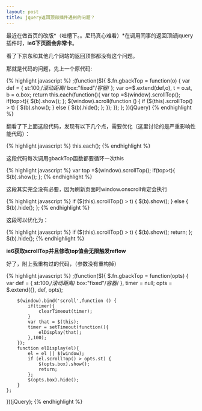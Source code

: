 ```yaml
---
layout: post
title: jquery返回顶部插件遇到的问题？
---
```


最近在做首页的改版*（吐槽下。。尼玛真心难看）*在调用同事的返回顶部jquery插件时，**ie6下页面会非常卡**。  

看了下京东和其他几个网站的返回顶部都没有这个问题。

那就是代码的问题，先上一个原代码:

{% highlight javascript %}
;(function($){
	$.fn.gbackTop = function(o) {
		var def = { 
			st:100,/*滚动距离*/
			box:"fixed"/*容器*/
			};
		var o=$.extend(def,o),
			t = o.st,
			b = o.box;
		return this.each(function(){
			var top =$(window).scrollTop();
			if(top>t){
				$(b).show();
			};
			$(window).scroll(function () {
				if ($(this).scrollTop() > t) {
					$(b).show();
				} else {
					$(b).hide();
				};
			});
		});
	};
})(jQuery)
{% endhighlight %}

翻看了下上面这段代码，发现有以下几个点，需要优化（这里讨论的是严重影响性能代码）：

{% highlight javascript %}
this.each();
{% endhighlight %}

这段代码每次调用gbackTop函数都要循环一次this


{% highlight javascript %}
var top =$(window).scrollTop();
if(top>t){
	$(b).show();
};
{% endhighlight %}

这段其实完全没有必要，因为刷新页面时window.onscroll肯定会执行

{% highlight javascript %}
if ($(this).scrollTop() > t) {
	$(b).show();
} else {
	$(b).hide();
};
{% endhighlight %}

这段可以优化为：

{% highlight javascript %}
if ($(this).scrollTop() > t) {
	$(b).show();
	return;
};
$(b).hide();
{% endhighlight %}


**ie6获取scrollTop并且修改top值会无限触发reflow**

好了，附上我重构过的代码，（参数没有重构掉）

{% highlight javascript %}
;(function($){
	$.fn.gbackTop = function(opts) {
		var def = { 
			st:100,/*滚动距离*/
			box:"fixed"/*容器*/
		},
		timer = null;
		opts = $.extend({}, def, opts);
		
		$(window).bind('scroll',function () {
			if(timer){
				clearTimeout(timer);
			}
			var that = $(this);
			timer = setTimeout(function(){
				elDisplay(that);	
			},100);			
		});
		function elDisplay(el){
			el = el || $(window);
			if (el.scrollTop() > opts.st) {
				$(opts.box).show();
				return;
			};
			$(opts.box).hide();
		}
	};
})(jQuery);
{% endhighlight %}
